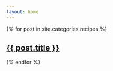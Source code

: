 ```yaml
---
layout: home
---
```


<div class="tiles">
{% for post in site.categories.recipes %}

<article class="tile" itemscope itemtype="http://schema.org/Article">
  <h2 class="post-title" itemprop="name"><a href="{{ site.url }}{{ post.url }}">{{ post.title }}</a></h2>
</article>
  
{% endfor %}
</div><!-- /.tiles -->


